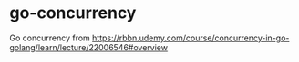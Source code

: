 # go-concurrency
Go concurrency from https://rbbn.udemy.com/course/concurrency-in-go-golang/learn/lecture/22006546#overview
